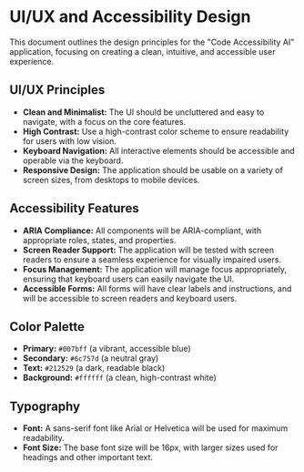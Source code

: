 # UI/UX and Accessibility Design

This document outlines the design principles for the "Code Accessibility AI" application, focusing on creating a clean, intuitive, and accessible user experience.

## UI/UX Principles

*   **Clean and Minimalist:** The UI should be uncluttered and easy to navigate, with a focus on the core features.
*   **High Contrast:** Use a high-contrast color scheme to ensure readability for users with low vision.
*   **Keyboard Navigation:** All interactive elements should be accessible and operable via the keyboard.
*   **Responsive Design:** The application should be usable on a variety of screen sizes, from desktops to mobile devices.

## Accessibility Features

*   **ARIA Compliance:** All components will be ARIA-compliant, with appropriate roles, states, and properties.
*   **Screen Reader Support:** The application will be tested with screen readers to ensure a seamless experience for visually impaired users.
*   **Focus Management:** The application will manage focus appropriately, ensuring that keyboard users can easily navigate the UI.
*   **Accessible Forms:** All forms will have clear labels and instructions, and will be accessible to screen readers and keyboard users.

## Color Palette

*   **Primary:** `#007bff` (a vibrant, accessible blue)
*   **Secondary:** `#6c757d` (a neutral gray)
*   **Text:** `#212529` (a dark, readable black)
*   **Background:** `#ffffff` (a clean, high-contrast white)

## Typography

*   **Font:** A sans-serif font like Arial or Helvetica will be used for maximum readability.
*   **Font Size:** The base font size will be 16px, with larger sizes used for headings and other important text.